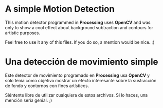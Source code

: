 # A simple Motion Detection

This motion detector programmed in **Processing** uses **OpenCV**  and was only to show a cool effect about background subtraction and contours for artistic purposes.

Feel free to use it any of this files. If you do so, a mention would be nice. ;)

# Una detección de movimiento simple
Este detector de movimiento programado en **Processing** usa **OpenCV** y solo tenía como objetivo mostrar un efecto interesante sobre la sustracción de fondo y contornos con fines artísticos.

Siéntente libre de utilizar cualquiera de estos archivos. Si lo haces, una mención sería genial. ;)
